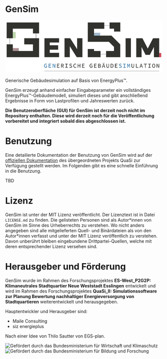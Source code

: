 # GenSim
![GenSim](docs/logo_gensim.jpg "GenSim")

Generische Gebäudesimulation auf Basis von EnergyPlus™.

GenSim erzeugt anhand einfacher Eingabeparameter ein vollständiges EnergyPlus™-Gebäudemodell, simuliert dieses und gibt anschließend Ergebnisse in Form von Lastprofilen und Jahreswerten zurück.

**Die Benutzeroberfläche (GUI) für GenSim ist derzeit noch nicht im Repository enthalten. Diese wird derzeit noch für die Veröffentlichung vorbereitet und integriert sobald dies abgeschlossen ist.**

# Benutzung
Eine detailierte Dokumentation der Benutzung von GenSim wird auf der [offiziellen Dokumentation](https://quasi-software.readthedocs.io/en/latest/) des übergeordneten Projekts QuaSi zur Verfügung gestellt werden. Im Folgenden gibt es eine schnelle Einführung in die Benutzung.

TBD

# Lizenz
GenSim ist unter der MIT Lizenz veröffentlicht. Der Lizenztext ist in Datei `LICENSE.md` zu finden. Die gelisteten Personen sind als Autor\*innen von GenSim im Sinne des Urheberrechts zu verstehen. Wo nicht anders angegeben sind alle mitgelieferten Quell- und Binärdateien als von den Autor\*innen verfasst und unter der MIT Lizenz veröffentlich zu verstehen. Davon unberührt bleiben eingebundene Drittpartei-Quellen, welche mit deren entsprechender Lizenz versehen sind.

# Herausgeber und Förderung
GenSim wurde im Rahmen des Forschungsprojektes **ES-West_P2G2P: Klimaneutrales Stadtquartier Neue Weststadt Esslingen** entwickelt und wird im Rahmen des Forschungsprojektes **QuaSi_II: Simulationssoftware zur Planung Bewertung nachhaltiger Energieversorgung von Stadtquartieren** weiterentwickelt und herausgegeben.

Hauptentwickler und Herausgeber sind:
* Maile Consulting
* siz energieplus

Nach einer Idee von Thilo Sautter von EGS-plan.

![Gefördert durch das Bundesministerium für Wirtschaft und Klimaschutz](docs/f%C3%B6rderung_bmwk.png "Gefördert durch das Bundesministerium für Wirtschaft und Klimaschutz")
![Gefördert durch das Bundesministerium für Bildung und Forschung](docs/f%C3%B6rderung_bmbf.png "Gefördert durch das Bundesministerium für Bildung und Forschung")
